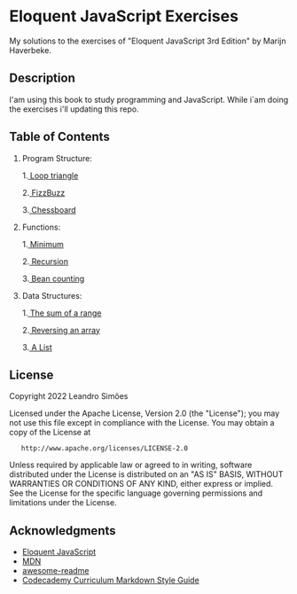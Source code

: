# Eloquent JavaScript Exercises

My solutions to the exercises of "Eloquent JavaScript 3rd Edition" by Marijn Haverbeke.

## Description

I'am using this book to study programming and JavaScript. While i`am doing the exercises i'll updating this repo.

## Table of Contents

1. Program Structure:
      
      1.[ Loop triangle](./program-structure/loop-triangle.js)
 
      2.[ FizzBuzz](./program-structure/fizzbuzz.js)
 
      3.[ Chessboard](./program-structure/chezz.js)

2. Functions:

      1.[ Minimum](./functions/min.js)
 
      2.[ Recursion](./functions/iseven.js)
 
      3.[ Bean counting](./functions/countBs.js)

3. Data Structures:

      1.[ The sum of a range](./data-structures/sumofrange.js)

      2.[ Reversing an array](./data-structures/reversingarray.js)

      3.[ A List](./data-structures/alist.js)

## License

 Copyright 2022 Leandro Simões

   Licensed under the Apache License, Version 2.0 (the "License");
   you may not use this file except in compliance with the License.
   You may obtain a copy of the License at

       http://www.apache.org/licenses/LICENSE-2.0

   Unless required by applicable law or agreed to in writing, software
   distributed under the License is distributed on an "AS IS" BASIS,
   WITHOUT WARRANTIES OR CONDITIONS OF ANY KIND, either express or implied.
   See the License for the specific language governing permissions and
   limitations under the License.

## Acknowledgments

* [Eloquent JavaScript](https://eloquentjavascript.net/)
* [MDN](https://developer.mozilla.org/en-US/)
* [awesome-readme](https://github.com/matiassingers/awesome-readme)
* [Codecademy Curriculum Markdown Style Guide](https://curriculum-documentation.codecademy.com/content-guidelines/markdown-style-guide/)

